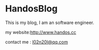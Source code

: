 HandosBlog
==========

This is my blog,  I am an software engineer. 

my website:http://www.handos.cc

contact me : l02n20l@qq.com
